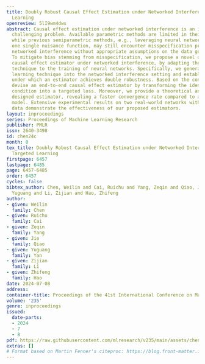 ```yaml
---
title: Doubly Robust Causal Effect Estimation under Networked Interference via Targeted
  Learning
openreview: 5lI9wm4dws
abstract: Causal effect estimation under networked interference is an important but
  challenging problem. Available parametric methods are limited in their model space,
  while previous semiparametric methods, e.g., leveraging neural networks to fit only
  one single nuisance function, may still encounter misspecification problems under
  networked interference without appropriate assumptions on the data generation process.
  To mitigate bias stemming from misspecification, we propose a novel doubly robust
  causal effect estimator under networked interference, by adapting the targeted learning
  technique to the training of neural networks. Specifically, we generalize the targeted
  learning technique into the networked interference setting and establish the condition
  under which an estimator achieves double robustness. Based on the condition, we
  devise an end-to-end causal effect estimator by transforming the identified theoretical
  condition into a targeted loss. Moreover, we provide a theoretical analysis of our
  designed estimator, revealing a faster convergence rate compared to a single nuisance
  model. Extensive experimental results on two real-world networks with semisynthetic
  data demonstrate the effectiveness of our proposed estimators.
layout: inproceedings
series: Proceedings of Machine Learning Research
publisher: PMLR
issn: 2640-3498
id: chen24c
month: 0
tex_title: Doubly Robust Causal Effect Estimation under Networked Interference via
  Targeted Learning
firstpage: 6457
lastpage: 6485
page: 6457-6485
order: 6457
cycles: false
bibtex_author: Chen, Weilin and Cai, Ruichu and Yang, Zeqin and Qiao, Jie and Yan,
  Yuguang and Li, Zijian and Hao, Zhifeng
author:
- given: Weilin
  family: Chen
- given: Ruichu
  family: Cai
- given: Zeqin
  family: Yang
- given: Jie
  family: Qiao
- given: Yuguang
  family: Yan
- given: Zijian
  family: Li
- given: Zhifeng
  family: Hao
date: 2024-07-08
address:
container-title: Proceedings of the 41st International Conference on Machine Learning
volume: '235'
genre: inproceedings
issued:
  date-parts:
  - 2024
  - 7
  - 8
pdf: https://raw.githubusercontent.com/mlresearch/v235/main/assets/chen24c/chen24c.pdf
extras: []
# Format based on Martin Fenner's citeproc: https://blog.front-matter.io/posts/citeproc-yaml-for-bibliographies/
---
```

